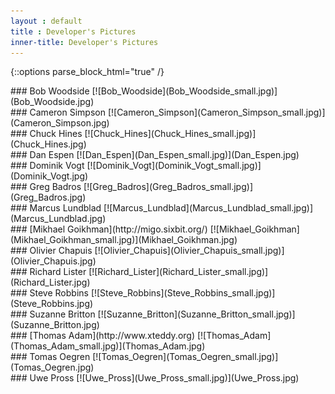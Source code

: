 ```yaml
---
layout : default
title : Developer's Pictures
inner-title: Developer's Pictures
---
```

{::options parse_block_html="true" /}
<div class="authors_pic">

<div>
### Bob Woodside
  [![Bob_Woodside](Bob_Woodside_small.jpg)](Bob_Woodside.jpg)
</div>

<div>
### Cameron Simpson
  [![Cameron_Simpson](Cameron_Simpson_small.jpg)](Cameron_Simpson.jpg)
</div>

<div>
### Chuck Hines
  [![Chuck_Hines](Chuck_Hines_small.jpg)](Chuck_Hines.jpg)
</div>

<div>
### Dan Espen
  [![Dan_Espen](Dan_Espen_small.jpg)](Dan_Espen.jpg)
</div>

<div>
### Dominik Vogt
  [![Dominik_Vogt](Dominik_Vogt_small.jpg)](Dominik_Vogt.jpg)
</div>

<div>
### Greg Badros
  [![Greg_Badros](Greg_Badros_small.jpg)](Greg_Badros.jpg)
</div>

<div>
### Marcus Lundblad
  [![Marcus_Lundblad](Marcus_Lundblad_small.jpg)](Marcus_Lundblad.jpg)
</div>

<div>
### [Mikhael Goikhman](http://migo.sixbit.org/)
  [![Mikhael_Goikhman](Mikhael_Goikhman_small.jpg)](Mikhael_Goikhman.jpg)
</div>

<div>
### Olivier Chapuis
  [![Olivier_Chapuis](Olivier_Chapuis_small.jpg)](Olivier_Chapuis.jpg)
</div>

<div>
### Richard Lister
  [![Richard_Lister](Richard_Lister_small.jpg)](Richard_Lister.jpg)
</div>

<div>
### Steve Robbins
  [![Steve_Robbins](Steve_Robbins_small.jpg)](Steve_Robbins.jpg)
</div>

<div>
### Suzanne Britton
  [![Suzanne_Britton](Suzanne_Britton_small.jpg)](Suzanne_Britton.jpg)
</div>

<div>
### [Thomas Adam](http://www.xteddy.org)
  [![Thomas_Adam](Thomas_Adam_small.jpg)](Thomas_Adam.jpg)
</div>

<div>
### Tomas Oegren
  [![Tomas_Oegren](Tomas_Oegren_small.jpg)](Tomas_Oegren.jpg)
</div>

<div>
### Uwe Pross
  [![Uwe_Pross](Uwe_Pross_small.jpg)](Uwe_Pross.jpg)
</div>

</div>
